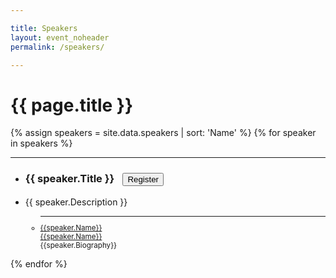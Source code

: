 ```yaml
---

title: Speakers
layout: event_noheader
permalink: /speakers/

---
```


# {{ page.title }}

{% assign speakers = site.data.speakers | sort: 'Name' %}
{% for speaker in speakers %}
<section class="trainer-section">
<hr>
<ul>
<li><h3 class='training-header'>{{ speaker.Title }}<button class="cta-button grey" onclick="location.href='{{speaker.URL}}';" style="margin-left:1em;cursor: pointer;max-width=80px;">Register</button></h3></li>
<li class="training-desc">{{ speaker.Description }}</li>
    <ul>
        <li style="font-size:smaller;"><hr><div class="training-container"><div class="training-image" style="background-image:url('{{speaker.Image}}');"></div><div class='trainer-container'><a href="/trainers/#{{tr.TrainerId}}">{{speaker.Name}}</a></div></div><div class='trainer-container-mobile'><a href="/trainers/#{{speaker.TrainerId}}">{{speaker.Name}}</a></div>{{speaker.Biography}}</li>        
    </ul>
</ul>
</section>
{% endfor %}
